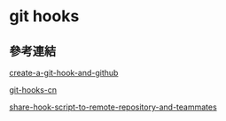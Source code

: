 # git hooks

## 參考連結

[create-a-git-hook-and-github](https://towardsdatascience.com/how-to-create-a-git-hook-to-push-to-your-server-and-github-repo-fe51f59122dd)

[git-hooks-cn](https://segmentfault.com/a/1190000022970270)

[share-hook-script-to-remote-repository-and-teammates](https://stackoverflow.com/questions/69009238/how-to-pass-git-hook-script-to-remote-repository-and-to-my-team-mates)